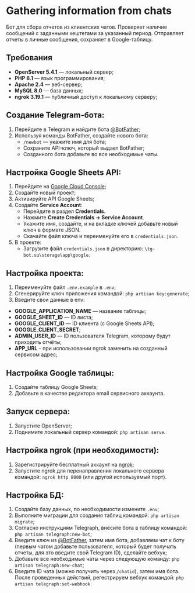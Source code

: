 # Gathering information from chats
Бот для сбора отчетов из клиентских чатов. Проверяет наличие сообщений с заданными хештегами за указанный период. Отправляет отчеты в личные сообщения, сохраняет в Google-таблицу.
## Требования
- **OpenServer 5.4.1** — локальный сервер;
- **PHP 8.1** — язык программирования;
- **Apache 2.4** — веб-сервер;
- **MySQL 8.0** — база данных;
- **ngrok 3.19.1** — публичный доступ к локальному серверу;
## Создание Telegram-бота:
1. Перейдите в Telegram и найдите бота [@BotFather](https://t.me/BotFather);
2. Используя команды BotFather, создайте нового бота:
   - `/newbot` — укажите имя для бота;
   - Сохраните API-ключ, который выдает BotFather;
   - Созданного бота добавьте во все необходимые чаты.
## Настройка Google Sheets API:
1. Перейдите на [Google Cloud Console](https://console.cloud.google.com/);
2. Создайте новый проект;
3. Активируйте API Google Sheets;
4. Создайте **Service Account**:
   - Перейдите в раздел **Credentials**.
   - Нажмите **Create Credentials → Service Account**.
   - Укажите имя, создайте, и на вкладке ключей добавьте новый ключ в формате JSON.
   - Скачайте файл ключа и переименуйте его в `credentials.json`.
5. В проекте:
   - Загрузите файл `credentials.json` в директорию: `\tg-bot.su\storage\app\google`.
## Настройка проекта:
1. Переименуйте файл `.env.example` в `.env`;
2. Сгенерируйте ключ приложения командой: `php artisan key:generate`;
3. Введите свои данные в env:
- **GOOGLE_APPLICATION_NAME** — название таблицы;
- **GOOGLE_SHEET_ID** — ID листа;
- **GOOGLE_CLIENT_ID** — ID клиента (с Google Sheets API);
- **GOOGLE_CLIENT_SECRET**;
- **ADMIN_USER_ID** — ID пользователя Telegram, которому будут приходить отчёты;
- **APP_URL** - при использовании ngrok заменить на созданный сервисом адрес;
## Настройка Google таблицы:
1. Создайте таблицу Google Sheets;
2. Добавьте в качестве редактора email сервисного аккаунта.
## Запуск сервера:
1. Запустите OpenServer;
2. Поднимите локальный сервер командой: `php artisan serve`.
## Настройка ngrok (при необходимости):
1. Зарегистрируйте бесплатный аккаунт на [ngrok](https://ngrok.com/);
2. Запустите ngrok для перенаправления локального сервера командой: `ngrok http 8000` (или другой используемый порт).
## Настройка БД:
1. Создайте базу данных, по необходимости измените `.env`;
2. Выполните миграции для создания таблиц командой: `php artisan migrate`;
3. Согласно инструкциям Telegraph, внесите бота в таблицу командой: `php artisan telegraph:new-bot`;
4. Введите ключ из [@BotFather](https://t.me/BotFather), затем имя бота, добавляем чат к боту (первым чатом добавьте пользователя, который будет получать отчеты, для это введите свой Telegram ID), сделайте вебхук;
5. Добавьте все необходимые чаты через следующую команду: `php artisan telegraph:new-chat`;
6. Введите ID чата (можно получить через `/chatid`), затем имя бота.
После проведенных действий, регестрируем вебхук командой: `php artisan telegraph:set-webhook`.
